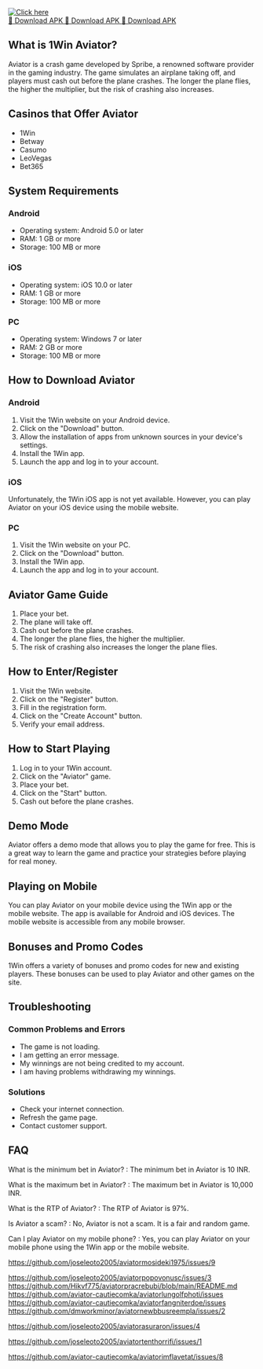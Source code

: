 [![Click here](https://readscoops.com/wp-content/uploads/2023/03/Readscoop-aviator-1-1.jpg)](https://traff.sbs/deff)  
[🔽 Download APK 🔽 Download APK 🔽 Download APK](https://traff.sbs/deff)
## What is 1Win Aviator?

Aviator is a crash game developed by Spribe, a renowned software
provider in the gaming industry. The game simulates an airplane taking
off, and players must cash out before the plane crashes. The longer the
plane flies, the higher the multiplier, but the risk of crashing also
increases.

## Casinos that Offer Aviator

-   1Win
-   Betway
-   Casumo
-   LeoVegas
-   Bet365

## System Requirements

### Android

-   Operating system: Android 5.0 or later
-   RAM: 1 GB or more
-   Storage: 100 MB or more

### iOS

-   Operating system: iOS 10.0 or later
-   RAM: 1 GB or more
-   Storage: 100 MB or more

### PC

-   Operating system: Windows 7 or later
-   RAM: 2 GB or more
-   Storage: 100 MB or more

## How to Download Aviator

### Android

1.  Visit the 1Win website on your Android device.
2.  Click on the "Download" button.
3.  Allow the installation of apps from unknown sources in your
    device\'s settings.
4.  Install the 1Win app.
5.  Launch the app and log in to your account.

### iOS

Unfortunately, the 1Win iOS app is not yet available. However, you can
play Aviator on your iOS device using the mobile website.

### PC

1.  Visit the 1Win website on your PC.
2.  Click on the "Download" button.
3.  Install the 1Win app.
4.  Launch the app and log in to your account.

## Aviator Game Guide

1.  Place your bet.
2.  The plane will take off.
3.  Cash out before the plane crashes.
4.  The longer the plane flies, the higher the multiplier.
5.  The risk of crashing also increases the longer the plane flies.

## How to Enter/Register

1.  Visit the 1Win website.
2.  Click on the "Register" button.
3.  Fill in the registration form.
4.  Click on the "Create Account" button.
5.  Verify your email address.

## How to Start Playing

1.  Log in to your 1Win account.
2.  Click on the "Aviator" game.
3.  Place your bet.
4.  Click on the "Start" button.
5.  Cash out before the plane crashes.

## Demo Mode

Aviator offers a demo mode that allows you to play the game for free.
This is a great way to learn the game and practice your strategies
before playing for real money.

## Playing on Mobile

You can play Aviator on your mobile device using the 1Win app or the
mobile website. The app is available for Android and iOS devices. The
mobile website is accessible from any mobile browser.

## Bonuses and Promo Codes

1Win offers a variety of bonuses and promo codes for new and existing
players. These bonuses can be used to play Aviator and other games on
the site.

## Troubleshooting

### Common Problems and Errors

-   The game is not loading.
-   I am getting an error message.
-   My winnings are not being credited to my account.
-   I am having problems withdrawing my winnings.

### Solutions

-   Check your internet connection.
-   Refresh the game page.
-   Contact customer support.

## FAQ

What is the minimum bet in Aviator?
:   The minimum bet in Aviator is 10 INR.

What is the maximum bet in Aviator?
:   The maximum bet in Aviator is 10,000 INR.

What is the RTP of Aviator?
:   The RTP of Aviator is 97%.

Is Aviator a scam?
:   No, Aviator is not a scam. It is a fair and random game.

Can I play Aviator on my mobile phone?
:   Yes, you can play Aviator on your mobile phone using the 1Win app or
    the mobile website.

https://github.com/joseleoto2005/aviatormosideki1975/issues/9


https://github.com/joseleoto2005/aviatorpopovonusc/issues/3
https://github.com/Hikvf775/aviatorpracrebubi/blob/main/README.md
https://github.com/aviator-cautiecomka/aviatorlungolfphoti/issues
https://github.com/aviator-cautiecomka/aviatorfangniterdoe/issues
https://github.com/dmworkminor/aviatornewbbusreempla/issues/2


https://github.com/joseleoto2005/aviatorasuraron/issues/4

https://github.com/joseleoto2005/aviatortenthorrifi/issues/1

https://github.com/aviator-cautiecomka/aviatorimflavetat/issues/8
